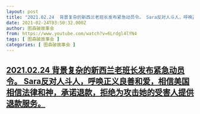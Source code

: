 ```yaml
---
layout: post
title: "2021.02.24  背景复杂的新西兰老班长发布紧急动员令。 Sara反对人斗人，呼唤正义良善和爱，相信美国相信法律和神，承诺退款，拒绝为攻击她的受害人提供退款服务。"
date: 2021-02-24T03:50:32.000Z
author: 图森破故事会
from: https://www.youtube.com/watch?v=6Lrdgl4lYN4
tags: [ 图森破故事会 ]
categories: [ 图森破故事会 ]
---
```

<!--1614138632000-->
[2021.02.24  背景复杂的新西兰老班长发布紧急动员令。 Sara反对人斗人，呼唤正义良善和爱，相信美国相信法律和神，承诺退款，拒绝为攻击她的受害人提供退款服务。](https://www.youtube.com/watch?v=6Lrdgl4lYN4)
------

<div>

</div>
